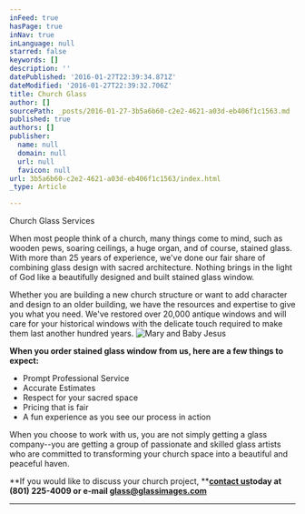 ```yaml
---
inFeed: true
hasPage: true
inNav: true
inLanguage: null
starred: false
keywords: []
description: ''
datePublished: '2016-01-27T22:39:34.871Z'
dateModified: '2016-01-27T22:39:32.706Z'
title: Church Glass
author: []
sourcePath: _posts/2016-01-27-3b5a6b60-c2e2-4621-a03d-eb406f1c1563.md
published: true
authors: []
publisher:
  name: null
  domain: null
  url: null
  favicon: null
url: 3b5a6b60-c2e2-4621-a03d-eb406f1c1563/index.html
_type: Article

---
```

Church Glass Services

When most people think of a church, many things come to
mind, such as wooden pews, soaring ceilings, a huge organ, and of course,
stained glass. With more than 25 years of experience, we've done our fair share
of combining glass design with sacred architecture. Nothing brings in the light
of God like a beautifully designed and built stained glass window.

Whether you are building a new church structure or want to
add character and design to an older building, we have the resources and
expertise to give you what you need. We've restored over 20,000 antique windows
and will care for your historical windows with the delicate touch required to
make them last another hundred years. ![Mary and Baby Jesus ](https://s3-us-west-2.amazonaws.com/the-grid-img/p/f487b93f6e3be27e89f5a861e18359e2b69f7be3.jpg)

**When you order stained glass window from us, here are a
few things to expect:**

* Prompt
Professional Service
* Accurate
Estimates
* Respect
for your sacred space
* Pricing
that is fair
* A fun
experience as you see our process in action

When you choose to work with us, you are not simply getting
a glass company--you are getting a group of passionate and skilled glass artists
who are committed to transforming your church space into a beautiful and
peaceful haven.

**If you would like to discuss your church project, **[**contact us**][0]**today at (801) 225-4009 or e-mail [glass@glassimages.com][1]**

****

[0]: http://www.glassimages.org/contact-us.aspx
[1]: glass@glassimages.com